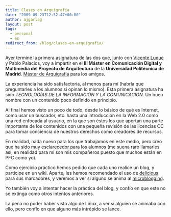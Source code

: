 ```yaml
---
title: Clases en Arquigrafía
date: "2009-09-23T12:52:47+00:00"
author: ajgarlag
layout: post
tags:
  - personal
  - es
redirect_from: /blog/clases-en-arquigrafia/
---
```

Ayer terminé la primera asignatura de las dos que, junto con [Vicente Luque](http://www.it.uc3m.es/vlc) y Pablo Palacios, voy a impartir en el **III Máster en Comunicación Digital y Multimedia del Proyecto de Arquitectura** de la **Universidad Politécnica de Madrid**. [Máster de Arquigrafía](http://www.arquigrafia.es) para los amigos.

La experiencia ha sido satisfactoria, al menos para mí­ (habrí­a que preguntarles a los alumnos si opinan lo mismo). Esta primera asignatura ha sido *TECNOLOGÍAS DE LA INFORMACIÓN Y LA COMUNICACIÓN*. Un buen nombre con un contenido poco definido en principio.

Al final hemos visto un poco de todo, desde lo básico de qué es Internet, como usar un buscador, etc. hasta una introducción en la Web 2.0 como una red enfocada al usuario, en la que son éstos los que aportan una parte importante de los contenidos con una pequeña revisión de las licencias CC para tomar conciencia de nuestros derechos como creadores de recursos.

En realidad, nada nuevo para los que trabajamos en este medio, pero creo que ha sido muy esclarecedor para los alumnos (me suena raro llamarles así, en realidad para mí son mis compañeros puesto que muchos están en PFC como yo).

Como ejercicio práctico hemos pedido que cada uno realice un blog, y participe en un wiki. Aparte, les hemos recomendado el uso de [delicious](http://delicious.com/ajgarlag) para sus marcadores, y veremos a ver si alguno se anima al [microblogging](http://twitter.com/ajgarlag).

Yo también voy a intentar hacer la práctica del blog, y confío en que este no se extinga como otros intentos anteriores.

La pena no poder haber visto algo de Linux, a ver si alguien se animaba con ello, pero confío en que alguno más intrépido se lance.
